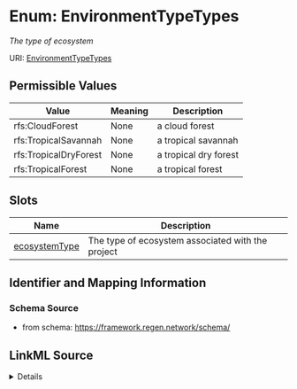 # Enum: EnvironmentTypeTypes




_The type of ecosystem_



URI: [EnvironmentTypeTypes](EnvironmentTypeTypes.md)

## Permissible Values

| Value | Meaning | Description |
| --- | --- | --- |
| rfs:CloudForest | None | a cloud forest |
| rfs:TropicalSavannah | None | a tropical savannah |
| rfs:TropicalDryForest | None | a tropical dry forest |
| rfs:TropicalForest | None | a tropical forest |




## Slots

| Name | Description |
| ---  | --- |
| [ecosystemType](ecosystemType.md) | The type of ecosystem associated with the project |






## Identifier and Mapping Information







### Schema Source


* from schema: https://framework.regen.network/schema/






## LinkML Source

<details>
```yaml
name: EnvironmentTypeTypes
description: The type of ecosystem
from_schema: https://framework.regen.network/schema/
rank: 1000
permissible_values:
  rfs:CloudForest:
    text: rfs:CloudForest
    description: a cloud forest
  rfs:TropicalSavannah:
    text: rfs:TropicalSavannah
    description: a tropical savannah
  rfs:TropicalDryForest:
    text: rfs:TropicalDryForest
    description: a tropical dry forest
  rfs:TropicalForest:
    text: rfs:TropicalForest
    description: a tropical forest

```
</details>
